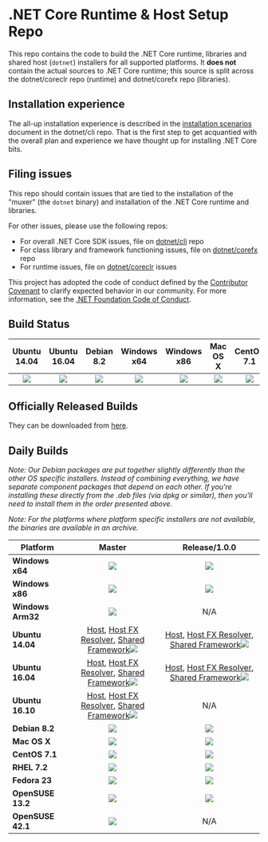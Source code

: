 .NET Core Runtime & Host Setup Repo
===================================

This repo contains the code to build the .NET Core runtime, libraries and shared host (`dotnet`) installers for 
all supported platforms. It **does not** contain the actual sources to .NET Core runtime; this source is split across 
the dotnet/coreclr repo (runtime) and dotnet/corefx repo (libraries). 

## Installation experience
The all-up installation experience is described in the [installation scenarios](https://github.com/dotnet/cli/blob/rel/1.0.0/Documentation/cli-installation-scenarios.md) 
document in the dotnet/cli repo. That is the first step to get acquantied with the overall plan and experience we have
thought up for installing .NET Core bits. 

## Filing issues
This repo should contain issues that are tied to the installation of the "muxer" (the `dotnet` binary) and installation 
of the .NET Core runtime and libraries. 

For other issues, please use the following repos:

- For overall .NET Core SDK issues, file on [dotnet/cli](https://github.com/dotnet/cli) repo
- For class library and framework functioning issues, file on [dotnet/corefx](https://github.com/dotnet/corefx) repo
- For runtime issues, file on [dotnet/coreclr](https://github.com/dotnet/coreclr) issues

This project has adopted the code of conduct defined by the [Contributor Covenant](http://contributor-covenant.org/) to clarify expected behavior in our community. For more information, see the [.NET Foundation Code of Conduct](http://www.dotnetfoundation.org/code-of-conduct).

Build Status
------------

|Ubuntu 14.04 |Ubuntu 16.04 |Debian 8.2 |Windows x64 |Windows x86 |Mac OS X |CentOS 7.1 |RHEL 7.2 |Fedora 23 |OpenSUSE 13.2 |
|:------:|:------:|:------:|:------:|:------:|:------:|:------:|:------:|:------:|:------:|
|[![](https://mseng.visualstudio.com/_apis/public/build/definitions/d09b7a4d-0a51-4c0e-a15a-07921d5b558f/3599/badge)](https://mseng.visualstudio.com/dotnetcore/_build?_a=completed&definitionId=3599)|[![](https://mseng.visualstudio.com/_apis/public/build/definitions/d09b7a4d-0a51-4c0e-a15a-07921d5b558f/3600/badge)](https://mseng.visualstudio.com/dotnetcore/_build?_a=completed&definitionId=3600)|[![](https://mseng.visualstudio.com/_apis/public/build/definitions/d09b7a4d-0a51-4c0e-a15a-07921d5b558f/3592/badge)](https://mseng.visualstudio.com/dotnetcore/_build?_a=completed&definitionId=3592)|[![](https://mseng.visualstudio.com/_apis/public/build/definitions/d09b7a4d-0a51-4c0e-a15a-07921d5b558f/3597/badge)](https://mseng.visualstudio.com/dotnetcore/_build?_a=completed&definitionId=3597)|[![](https://mseng.visualstudio.com/_apis/public/build/definitions/d09b7a4d-0a51-4c0e-a15a-07921d5b558f/3598/badge)](https://mseng.visualstudio.com/dotnetcore/_build?_a=completed&definitionId=3598)|[![](https://mseng.visualstudio.com/_apis/public/build/definitions/d09b7a4d-0a51-4c0e-a15a-07921d5b558f/3595/badge)](https://mseng.visualstudio.com/dotnetcore/_build?_a=completed&definitionId=3595)|[![](https://mseng.visualstudio.com/_apis/public/build/definitions/d09b7a4d-0a51-4c0e-a15a-07921d5b558f/3591/badge)](https://mseng.visualstudio.com/dotnetcore/_build?_a=completed&definitionId=3591)|[![](https://mseng.visualstudio.com/_apis/public/build/definitions/d09b7a4d-0a51-4c0e-a15a-07921d5b558f/3596/badge)](https://mseng.visualstudio.com/dotnetcore/_build?_a=completed&definitionId=3596)|[![](https://mseng.visualstudio.com/_apis/public/build/definitions/d09b7a4d-0a51-4c0e-a15a-07921d5b558f/3593/badge)](https://mseng.visualstudio.com/dotnetcore/_build?_a=completed&definitionId=3593)|[![](https://mseng.visualstudio.com/_apis/public/build/definitions/d09b7a4d-0a51-4c0e-a15a-07921d5b558f/3594/badge)](https://mseng.visualstudio.com/dotnetcore/_build?_a=completed&definitionId=3594)|

Officially Released Builds
--------------------------

They can be downloaded from [here](https://www.microsoft.com/net/download#core).

Daily Builds
------------

*Note: Our Debian packages are put together slightly differently than the other OS specific installers. Instead of combining everything, we have separate component packages that depend on each other. If you're installing these directly from the .deb files (via dpkg or similar), then you'll need to install them in the order presented above.*

*Note: For the platforms where platform specific installers are not available, the binaries are available in an archive.*

|Platform |Master| Release/1.0.0 |
|---------|:----------:|:----------:|
|**Windows x64**|[![](https://dotnetcli.blob.core.windows.net/dotnet/master/Binaries/Latest/sharedfx_Windows_x64_Release_version_badge.svg)](https://dotnetcli.blob.core.windows.net/dotnet/master/Installers/Latest/dotnet-win-x64.latest.exe)|[![](https://dotnetcli.blob.core.windows.net/dotnet/preview/Binaries/Latest/sharedfx_Windows_x64_Release_version_badge.svg)](https://dotnetcli.blob.core.windows.net/dotnet/preview/Installers/Latest/dotnet-win-x64.latest.exe)|
|**Windows x86**|[![](https://dotnetcli.blob.core.windows.net/dotnet/master/Binaries/Latest/sharedfx_Windows_x86_Release_version_badge.svg)](https://dotnetcli.blob.core.windows.net/dotnet/master/Installers/Latest/dotnet-win-x86.latest.exe)|[![](https://dotnetcli.blob.core.windows.net/dotnet/preview/Binaries/Latest/sharedfx_Windows_x86_Release_version_badge.svg)](https://dotnetcli.blob.core.windows.net/dotnet/preview/Installers/Latest/dotnet-win-x86.latest.exe)|
|**Windows Arm32**|[![](https://dotnetcli.blob.core.windows.net/dotnet/master/Binaries/Latest/sharedfx_Windows_arm_Release_version_badge.svg)](https://dotnetcli.blob.core.windows.net/dotnet/master/Installers/Latest/dotnet-win-arm.latest.exe)|N/A|
|**Ubuntu 14.04**|[Host](https://dotnetcli.blob.core.windows.net/dotnet/master/Binaries/Latest/dotnet-host-ubuntu-x64.latest.deb), [Host FX Resolver](https://dotnetcli.blob.core.windows.net/dotnet/master/Binaries/Latest/dotnet-hostfxr-ubuntu-x64.latest.deb), [Shared Framework](https://dotnetcli.blob.core.windows.net/dotnet/master/Binaries/Latest/dotnet-sharedframework-ubuntu-x64.latest.tar.gz)![](https://dotnetcli.blob.core.windows.net/dotnet/master/Binaries/Latest/sharedfx_Ubuntu_x64_Release_version_badge.svg)|[Host](https://dotnetcli.blob.core.windows.net/dotnet/preview/Binaries/Latest/dotnet-host-ubuntu-x64.latest.deb), [Host FX Resolver](https://dotnetcli.blob.core.windows.net/dotnet/preview/Binaries/Latest/dotnet-hostfxr-ubuntu-x64.latest.deb), [Shared Framework](https://dotnetcli.blob.core.windows.net/dotnet/preview/Binaries/Latest/dotnet-sharedframework-ubuntu-x64.latest.tar.gz)![](https://dotnetcli.blob.core.windows.net/dotnet/preview/Binaries/Latest/sharedfx_Ubuntu_x64_Release_version_badge.svg)|
|**Ubuntu 16.04**|[Host](https://dotnetcli.blob.core.windows.net/dotnet/master/Binaries/Latest/dotnet-host-ubuntu.16.04-x64.latest.deb), [Host FX Resolver](https://dotnetcli.blob.core.windows.net/dotnet/master/Binaries/Latest/dotnet-hostfxr-ubuntu.16.04-x64.latest.deb), [Shared Framework](https://dotnetcli.blob.core.windows.net/dotnet/master/Binaries/Latest/dotnet-sharedframework-ubuntu.16.04-x64.latest.tar.gz)![](https://dotnetcli.blob.core.windows.net/dotnet/master/Binaries/Latest/sharedfx_Ubuntu_16_04_x64_Release_version_badge.svg)|[Host](https://dotnetcli.blob.core.windows.net/dotnet/preview/Binaries/Latest/dotnet-host-ubuntu.16.04-x64.latest.deb), [Host FX Resolver](https://dotnetcli.blob.core.windows.net/dotnet/preview/Binaries/Latest/dotnet-hostfxr-ubuntu.16.04-x64.latest.deb), [Shared Framework](https://dotnetcli.blob.core.windows.net/dotnet/preview/Binaries/Latest/dotnet-sharedframework-ubuntu.16.04-x64.latest.tar.gz)![](https://dotnetcli.blob.core.windows.net/dotnet/preview/Binaries/Latest/sharedfx_Ubuntu_16_04_x64_Release_version_badge.svg)|
|**Ubuntu 16.10**|[Host](https://dotnetcli.blob.core.windows.net/dotnet/master/Binaries/Latest/dotnet-host-ubuntu.16.10-x64.latest.deb), [Host FX Resolver](https://dotnetcli.blob.core.windows.net/dotnet/master/Binaries/Latest/dotnet-hostfxr-ubuntu.16.10-x64.latest.deb), [Shared Framework](https://dotnetcli.blob.core.windows.net/dotnet/master/Binaries/Latest/dotnet-sharedframework-ubuntu.16.10-x64.latest.tar.gz)![](https://dotnetcli.blob.core.windows.net/dotnet/master/Binaries/Latest/sharedfx_Ubuntu_16_10_x64_Release_version_badge.svg)|N/A|
|**Debian 8.2**|[![](https://dotnetcli.blob.core.windows.net/dotnet/master/Binaries/Latest/sharedfx_Debian_x64_Release_version_badge.svg)](https://dotnetcli.blob.core.windows.net/dotnet/master/Binaries/Latest/dotnet-debian-x64.latest.tar.gz)|[![](https://dotnetcli.blob.core.windows.net/dotnet/preview/Binaries/Latest/sharedfx_Debian_x64_Release_version_badge.svg)](https://dotnetcli.blob.core.windows.net/dotnet/preview/Binaries/Latest/dotnet-debian-x64.latest.tar.gz)|
|**Mac OS X**|[![](https://dotnetcli.blob.core.windows.net/dotnet/master/Binaries/Latest/sharedfx_OSX_x64_Release_version_badge.svg)](https://dotnetcli.blob.core.windows.net/dotnet/master/Installers/Latest/dotnet-osx-x64.latest.pkg)|[![](https://dotnetcli.blob.core.windows.net/dotnet/preview/Binaries/Latest/sharedfx_OSX_x64_Release_version_badge.svg)](https://dotnetcli.blob.core.windows.net/dotnet/preview/Installers/Latest/dotnet-osx-x64.latest.pkg)|
|**CentOS 7.1**|[![](https://dotnetcli.blob.core.windows.net/dotnet/master/Binaries/Latest/sharedfx_CentOS_x64_Release_version_badge.svg)](https://dotnetcli.blob.core.windows.net/dotnet/master/Binaries/Latest/dotnet-centos-x64.latest.tar.gz)|[![](https://dotnetcli.blob.core.windows.net/dotnet/preview/Binaries/Latest/sharedfx_CentOS_x64_Release_version_badge.svg)](https://dotnetcli.blob.core.windows.net/dotnet/preview/Binaries/Latest/dotnet-centos-x64.latest.tar.gz)|
|**RHEL 7.2**|[![](https://dotnetcli.blob.core.windows.net/dotnet/master/Binaries/Latest/sharedfx_RHEL_x64_Release_version_badge.svg)](https://dotnetcli.blob.core.windows.net/dotnet/master/Binaries/Latest/dotnet-rhel-x64.latest.tar.gz)|[![](https://dotnetcli.blob.core.windows.net/dotnet/preview/Binaries/Latest/sharedfx_RHEL_x64_Release_version_badge.svg)](https://dotnetcli.blob.core.windows.net/dotnet/preview/Binaries/Latest/dotnet-rhel-x64.latest.tar.gz)|
|**Fedora 23**|[![](https://dotnetcli.blob.core.windows.net/dotnet/master/Binaries/Latest/sharedfx_Fedora_23_x64_Release_version_badge.svg)](https://dotnetcli.blob.core.windows.net/dotnet/master/Binaries/Latest/dotnet-fedora.23-x64.latest.tar.gz)|[![](https://dotnetcli.blob.core.windows.net/dotnet/preview/Binaries/Latest/sharedfx_Fedora_23_x64_Release_version_badge.svg)](https://dotnetcli.blob.core.windows.net/dotnet/preview/Binaries/Latest/dotnet-fedora.23-x64.latest.tar.gz)|
|**OpenSUSE 13.2**|[![](https://dotnetcli.blob.core.windows.net/dotnet/master/Binaries/Latest/sharedfx_openSUSE_13_2_x64_Release_version_badge.svg)](https://dotnetcli.blob.core.windows.net/dotnet/master/Binaries/Latest/dotnet-opensuse.13.2-x64.latest.tar.gz)|[![](https://dotnetcli.blob.core.windows.net/dotnet/preview/Binaries/Latest/sharedfx_openSUSE_13_2_x64_Release_version_badge.svg)](https://dotnetcli.blob.core.windows.net/dotnet/preview/Binaries/Latest/dotnet-opensuse.13.2-x64.latest.tar.gz)|
|**OpenSUSE 42.1**|[![](https://dotnetcli.blob.core.windows.net/dotnet/master/Binaries/Latest/sharedfx_openSUSE_13_2_x64_Release_version_badge.svg)](https://dotnetcli.blob.core.windows.net/dotnet/master/Binaries/Latest/dotnet-opensuse.42.1-x64.latest.tar.gz)|N/A|